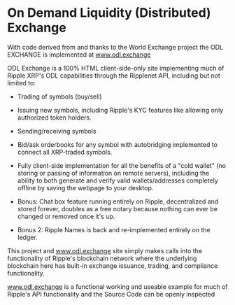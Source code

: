 # On Demand Liquidity (Distributed) Exchange

With code derived from and thanks to the World Exchange project the ODL EXCHANGE is implemented at www.odl.exchange 

ODL Exchange is a 100% HTML client-side-only site implementing much of Ripple XRP's ODL capabilities through the Ripplenet API, including but not limited to:
- Trading of symbols (buy/sell)
- Issuing new symbols, including Ripple's KYC features like allowing only authorized token holders.
- Sending/receiving symbols
- Bid/ask orderbooks for any symbol with autobridging implemented to connect all XRP-traded symbols.
- Fully client-side implementation for all the benefits of a "cold wallet" (no storing or passing of information on remote servers), including the ability to both generate and verify valid wallets/addresses completely offline by saving the webpage to your desktop.

- Bonus: Chat box feature running entirely on Ripple, decentralized and stored forever, doubles as a free notary because nothing can ever be changed or removed once it's up.

- Bonus 2: Ripple Names is back and re-implemented entirely on the ledger.

This project and www.odl.exchange site simply makes calls into the functionality of Ripple's blockchain network where the underlying blockchain here has built-in exchange issuance, trading, and compliance functionality.

www.odl.exchange is a functional working and useable example for much of Ripple's API functionality and the Source Code can be openly inspected
